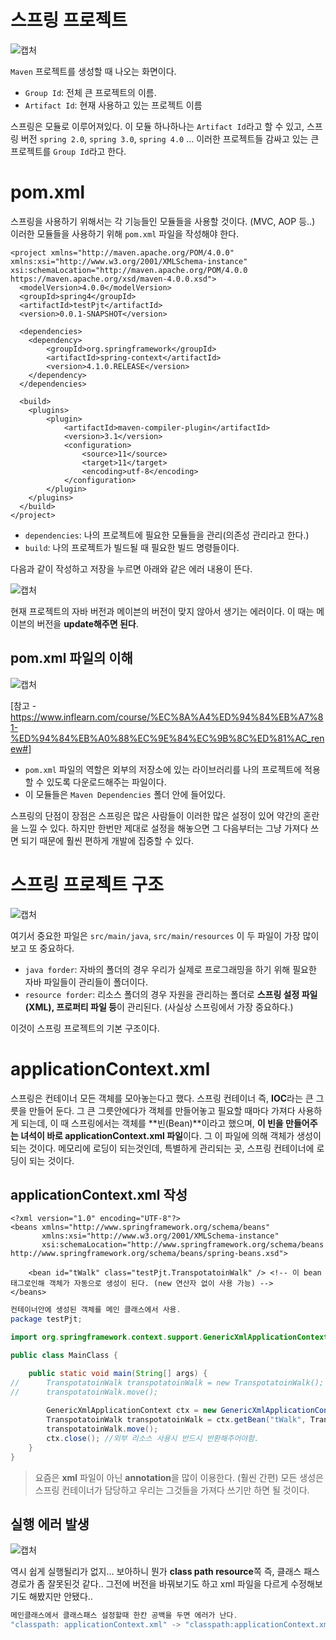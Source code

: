 # 스프링 프로젝트

![캡처](https://user-images.githubusercontent.com/55525868/108700126-8044ff80-7549-11eb-9e16-e5e9bb9b3bb7.PNG)

`Maven` 프로젝트를 생성할 때 나오는 화면이다.

- `Group Id`: 전체 큰 프로젝트의 이름.
- `Artifact Id`: 현재 사용하고 있는 프로젝트 이름

스프링은 모듈로 이루어져있다. 이 모듈 하나하나는 `Artifact Id`라고 할 수 있고,
스프링 버전 `spring 2.0`, `spring 3.0`, `spring 4.0` ... 이러한 프로젝트들 감싸고 있는 큰 프로젝트를 `Group Id`라고 한다.

# pom.xml
스프링을 사용하기 위해서는 각 기능들인 모듈들을 사용할 것이다. (MVC, AOP 등..)
이러한 모듈들을 사용하기 위해 `pom.xml` 파일을 작성해야 한다.

```
<project xmlns="http://maven.apache.org/POM/4.0.0" xmlns:xsi="http://www.w3.org/2001/XMLSchema-instance" xsi:schemaLocation="http://maven.apache.org/POM/4.0.0 https://maven.apache.org/xsd/maven-4.0.0.xsd">
  <modelVersion>4.0.0</modelVersion>
  <groupId>spring4</groupId>
  <artifactId>testPjt</artifactId>
  <version>0.0.1-SNAPSHOT</version>
  
  <dependencies>
  	<dependency>
  		<groupId>org.springframework</groupId>
  		<artifactId>spring-context</artifactId>
  		<version>4.1.0.RELEASE</version>
  	</dependency>
  </dependencies>
  
  <build>
  	<plugins>
  		<plugin>
  			<artifactId>maven-compiler-plugin</artifactId>
  			<version>3.1</version>
  			<configuration>
  				<source>11</source>
  				<target>11</target>
  				<encoding>utf-8</encoding>
  			</configuration>
  		</plugin>
  	</plugins>
  </build>
</project>
```

- `dependencies`: 나의 프로젝트에 필요한 모듈들을 관리(의존성 관리라고 한다.)
- `build`: 나의 프로젝트가 빌드될 때 필요한 빌드 명령들이다.

다음과 같이 작성하고 저장을 누르면 아래와 같은 에러 내용이 뜬다.

![캡처](https://user-images.githubusercontent.com/55525868/108701741-aff50700-754b-11eb-8335-3335a4da3442.PNG)

현재 프로젝트의 자바 버전과 메이븐의 버전이 맞지 않아서 생기는 에러이다.
이 때는 메이븐의 버전을 **update해주면 된다**.

## pom.xml 파일의 이해

![캡처](https://user-images.githubusercontent.com/55525868/108702820-1e869480-754d-11eb-9914-d377dc204ac7.PNG)

[참고 - https://www.inflearn.com/course/%EC%8A%A4%ED%94%84%EB%A7%81-%ED%94%84%EB%A0%88%EC%9E%84%EC%9B%8C%ED%81%AC_renew#]

- `pom.xml` 파일의 역할은 외부의 저장소에 있는 라이브러리를 나의 프로젝트에 적용할 수 있도록 다운로드해주는 파일이다.
- 이 모듈들은 `Maven Dependencies` 폴더 안에 들어있다.

스프링의 단점이 장점은 스프링은 많은 사람들이 이러한 많은 설정이 있어 약간의 혼란을 느낄 수 있다. 하지만 한번만 제대로 설정을 해놓으면 그 다음부터는 그냥 가져다 쓰면 되기 때문에 훨씬 편하게 개발에 집중할 수 있다.

# 스프링 프로젝트 구조

![캡처](https://user-images.githubusercontent.com/55525868/108702375-84bee780-754c-11eb-826e-d16e80d25459.PNG)

여기서 중요한 파일은 `src/main/java`, `src/main/resources` 이 두 파일이 가장 많이 보고 또 중요하다.

- `java forder`: 자바의 폴더의 경우 우리가 실제로 프로그래밍을 하기 위해 필요한 자바 파일들이 관리들이 폴더이다.
- `resource forder`: 리소스 폴더의 경우 자원을 관리하는 폴더로 **스프링 설정 파일(XML), 프로퍼티 파일 등**이 관리된다. (사실상 스프링에서 가장 중요하다.)

이것이 스프링 프로젝트의 기본 구조이다.

# applicationContext.xml
스프링은 컨테이너 모든 객체를 모아놓는다고 했다. 스프링 컨테이너 즉, **IOC**라는 큰 그릇을 만들어 둔다.
그 큰 그릇안에다가 객체를 만들어놓고 필요할 때마다 가져다 사용하게 되는데, 이 때 스프링에서는 객체를 **빈(Bean)**이라고 했으며, **이 빈을 만들어주는 녀석이 바로 applicationContext.xml 파일**이다. 그 이 파일에 의해 객체가 생성이 되는 것이다. 메모리에 로딩이 되는것인데, 특별하게 관리되는 곳, 스프링 컨테이너에 로딩이 되는 것이다.


## applicationContext.xml 작성

```
<?xml version="1.0" encoding="UTF-8"?>
<beans xmlns="http://www.springframework.org/schema/beans"
       xmlns:xsi="http://www.w3.org/2001/XMLSchema-instance"
       xsi:schemaLocation="http://www.springframework.org/schema/beans http://www.springframework.org/schema/beans/spring-beans.xsd">

	<bean id="tWalk" class="testPjt.TranspotatoinWalk" /> <!-- 이 bean 태그로인해 객체가 자동으로 생성이 된다. (new 연산자 없이 사용 가능) -->
</beans>
```

```java
컨테이너안에 생성된 객체를 메인 클래스에서 사용.
package testPjt;

import org.springframework.context.support.GenericXmlApplicationContext;

public class MainClass {

	public static void main(String[] args) {
//		TranspotatoinWalk transpotatoinWalk = new TranspotatoinWalk();
//		transpotatoinWalk.move();
		
		GenericXmlApplicationContext ctx = new GenericXmlApplicationContext("classpath: applicationContext.xml"); //컨테이너
		TranspotatoinWalk transpotatoinWalk = ctx.getBean("tWalk", TranspotatoinWalk.class); //빈의 아이디와 클래스타입을 가져온다.
		transpotatoinWalk.move();
		ctx.close(); //외부 리소스 사용시 반드시 반환해주어야함.
	}
}
```

> 요즘은 **xml** 파일이 아닌 **annotation**을 많이 이용한다. (훨씬 간편)
> 모든 생성은 스프링 컨테이너가 담당하고 우리는 그것들을 가져다 쓰기만 하면 될 것이다.

## 실행 에러 발생

![캡처](https://user-images.githubusercontent.com/55525868/108708421-c784bd80-7554-11eb-83f7-b859113d3df9.PNG)

역시 쉽게 실행될리가 없지... 보아하니 뭔가 **class path resource**쪽 즉, 클래스 패스 경로가 좀 잘못된것 같다.. 그전에 버전을 바꿔보기도 하고 xml 파일을 다르게 수정해보기도 해봤지만 안됐다..

```java
메인클래스에서 클래스패스 설정할때 한칸 공백을 두면 에러가 난다.
"classpath: applicationContext.xml" -> "classpath:applicationContext.xml"
```

